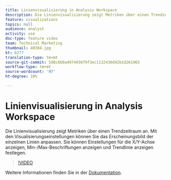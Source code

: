 ```yaml
---
title: Linienvisualisierung in Analysis Workspace
description: Die Linienvisualisierung zeigt Metriken über einen Trendzeitraum an. Mit den Visualisierungseinstellungen können Sie das Erscheinungsbild der einzelnen Linien anpassen. Sie können Einstellungen für die X/Y-Achse anzeigen, Min-/Max-Beschriftungen anzeigen und Trendlinie anzeigen festlegen.
feature: visualizations
topics: null
audience: analyst
activity: use
doc-type: feature video
team: Technical Marketing
thumbnail: 40384.jpg
kt: 6277
translation-type: tm+mt
source-git-commit: 5d8c660a4974936f9f3ec1132430d42b1d261965
workflow-type: tm+mt
source-wordcount: '97'
ht-degree: 10%

---
```



# Linienvisualisierung in Analysis Workspace

Die Linienvisualisierung zeigt Metriken über einen Trendzeitraum an. Mit den Visualisierungseinstellungen können Sie das Erscheinungsbild der einzelnen Linien anpassen. Sie können Einstellungen für die X/Y-Achse anzeigen, Min-/Max-Beschriftungen anzeigen und Trendlinie anzeigen festlegen.

>[!VIDEO](https://video.tv.adobe.com/v/40384/?quality=12&learn=on)

Weitere Informationen finden Sie in der [Dokumentation](https://docs.adobe.com/content/help/de-DE/analytics/analyze/analysis-workspace/visualizations/line.html).